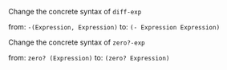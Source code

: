 Change the concrete syntax of `diff-exp`

from: `-(Expression, Expression)`
to:   `(- Expression Expression)`

Change the concrete syntax of `zero?-exp`

from: `zero? (Expression)`
to:   `(zero? Expression)`
